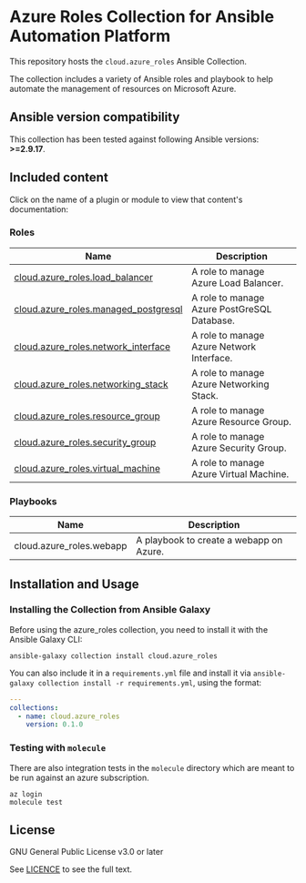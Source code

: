 # Azure Roles Collection for Ansible Automation Platform

This repository hosts the `cloud.azure_roles` Ansible Collection.

The collection includes a variety of Ansible roles and playbook to help automate the management of resources on Microsoft Azure.

<!--start requires_ansible-->
## Ansible version compatibility

This collection has been tested against following Ansible versions: **>=2.9.17**.

## Included content

Click on the name of a plugin or module to view that content's documentation:

<!--start collection content-->
### Roles
Name | Description
--- | ---
[cloud.azure_roles.load_balancer](https://https://github.com/ansible-collections/cloud.azure_roles/blob/main/roles/load_balancer/README.md)|A role to manage Azure Load Balancer.
[cloud.azure_roles.managed_postgresql](https://https://github.com/ansible-collections/cloud.azure_roles/blob/main/roles/managed_postgresql/README.md)|A role to manage Azure PostGreSQL Database.
[cloud.azure_roles.network_interface](https://https://github.com/ansible-collections/cloud.azure_roles/blob/main/roles/network_interface/README.md)|A role to manage Azure Network Interface.
[cloud.azure_roles.networking_stack](https://https://github.com/ansible-collections/cloud.azure_roles/blob/main/roles/networking_stack/README.md)|A role to manage Azure Networking Stack.
[cloud.azure_roles.resource_group](https://https://github.com/ansible-collections/cloud.azure_roles/blob/main/roles/resource_group/README.md)|A role to manage Azure Resource Group.
[cloud.azure_roles.security_group](https://https://github.com/ansible-collections/cloud.azure_roles/blob/main/roles/security_group/README.md)|A role to manage Azure Security Group.
[cloud.azure_roles.virtual_machine](https://https://github.com/ansible-collections/cloud.azure_roles/blob/main/roles/virtual_machine/README.md)|A role to manage Azure Virtual Machine.


### Playbooks
Name | Description
--- | ---
cloud.azure_roles.webapp|A playbook to create a webapp on Azure.
<!--end collection content-->

## Installation and Usage

### Installing the Collection from Ansible Galaxy

Before using the azure_roles collection, you need to install it with the Ansible Galaxy CLI:

    ansible-galaxy collection install cloud.azure_roles

You can also include it in a `requirements.yml` file and install it via `ansible-galaxy collection install -r requirements.yml`, using the format:

```yaml
---
collections:
  - name: cloud.azure_roles
    version: 0.1.0
```

### Testing with `molecule`

There are also integration tests in the `molecule` directory which are meant to be run against an azure subscription.

    az login
    molecule test

## License

GNU General Public License v3.0 or later

See [LICENCE](https://github.com/ansible-collections/cloud.azure_roles/blob/main/LICENSE) to see the full text.
